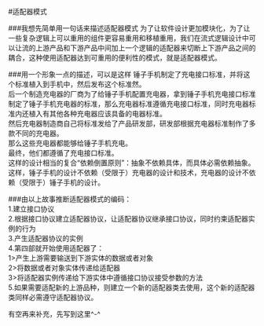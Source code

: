 #适配器模式

###我想先简单用一句话来描述适配器模式
为了让软件设计更加模块化，为了让一些复杂逻辑上可以重用的组件更容易重用和移植重用，我们在流式逻辑设计中可以让流的上游产品和下游产品中间加上一个逻辑的适配器来切断上下游产品之间的耦合，这种使用适配器达到可重用的便利性的模式，就是适配器模式。

###用一个形象一点的描述，可以是这样
锤子手机制定了充电接口标准，并将这个标准植入到手机中，然后发布这个标准然。  
后一个制造充电器的厂商为了给锤子手机配置充电器，拿到锤子手机充电接口标准制定了锤子手机充电器的标准，那么充电器标准遵循充电接口标准，同时充电器标准内还植入有其他各种充电器应该具备的电器标准。  
然后充电器制造商自己将标准发给了产品研发部，研发部根据充电器标准制作了多款不同的充电器。  
那么这些充电器都能够给锤子手机充电。  
最终，他们都遵循了充电接口标准。  
这样的设计相当的复合“依赖倒置原则”：抽象不依赖具体，而具体必需依赖抽象。  
这样，锤子手机的设计不依赖（受限于）充电器的设计和技术，充电器的设计不依赖（受限于）锤子手机的设计。  


###由以上故事推断适配器模式的编码：  
1.建立接口协议  
2.根据接口协议建立适配器协议，让适配器协议继承接口协议，同时约束适配器实例的行为  
3.产生适配器协议的实例  
4.第四部就开始使用适配器了：  
1>产生上游需要输送到下游实体的数据或者对象  
2>将数据或者对象实体传递给适配器  
3>将适配器实例传递给下游实体中遵循接口协议接受参数的方法  
5.如果需要适配新的上游品种，则建立一个新的适配器类去使用，这个新的适配器类同样必需遵守适配器协议。  

有空再来补充，先写到这里^-^
